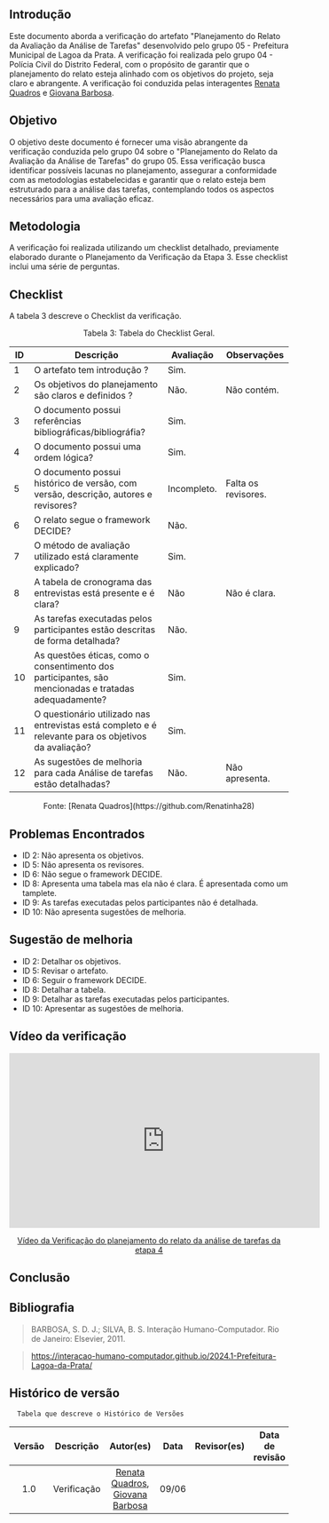 ## Introdução
Este documento aborda a verificação do artefato "Planejamento do Relato da Avaliação da Análise de Tarefas" desenvolvido pelo grupo 05 - Prefeitura Municipal de Lagoa da Prata. A verificação foi realizada pelo grupo 04 - Polícia Civil do Distrito Federal, com o propósito de garantir que o planejamento do relato esteja alinhado com os objetivos do projeto, seja claro e abrangente. A verificação foi conduzida pelas interagentes [Renata Quadros](https://github.com/Renatinha28) e [Giovana Barbosa](https://github.com/gio221).

## Objetivo
O objetivo deste documento é fornecer uma visão abrangente da verificação conduzida pelo grupo 04 sobre o "Planejamento do Relato da Avaliação da Análise de Tarefas" do grupo 05. Essa verificação busca identificar possíveis lacunas no planejamento, assegurar a conformidade com as metodologias estabelecidas e garantir que o relato esteja bem estruturado para a análise das tarefas, contemplando todos os aspectos necessários para uma avaliação eficaz.

## Metodologia 
A verificação foi realizada utilizando um checklist detalhado, previamente elaborado durante o Planejamento da Verificação da Etapa 3. Esse checklist inclui uma série de perguntas.


## Checklist 
A tabela 3 descreve o Checklist da verificação.

<center>Tabela 3: Tabela do Checklist Geral. </center> 

| ID  | Descrição                                                                 | Avaliação | Observações                              |
|-----|--------------------------------------------------------------------------|-----------|------------------------------------------|
| 1 |  O artefato tem introdução ?  | Sim.  | |
| 2   | Os objetivos do planejamento são claros e definidos ?                      |        Não.   | Não contém.                                         |
| 3   | O documento possui referências bibliográficas/bibliográfia?                  |   Sim.        |                                          |
| 4   | O documento possui uma ordem lógica?                  |      Sim.     |                                          |
| 5   | O documento possui histórico de versão, com versão, descrição, autores e revisores?                  |      Incompleto.     |     Falta os revisores.                                     |
| 6   | O relato segue o framework DECIDE?                                                                       |    Não.       |              |
| 7   | O método de avaliação utilizado está claramente explicado?                                               |      Sim.     |              |
| 8   | A tabela de cronograma das entrevistas está presente e é clara?                                          |          Não |      Não é clara.        |  
| 9   | As tarefas executadas pelos participantes estão descritas de forma detalhada?                            |     Não.      |              |
| 10   | As questões éticas, como o consentimento dos participantes, são mencionadas e tratadas adequadamente?    |       Sim.    |              |
| 11   | O questionário utilizado nas entrevistas está completo e é relevante para os objetivos da avaliação?    |   Sim.        |              |
| 12   | As sugestões de melhoria para cada Análise de tarefas estão detalhadas?                                           |        Não.   |    Não apresenta.          |

<center>Fonte: [Renata Quadros](https://github.com/Renatinha28)</center>


## Problemas Encontrados
- ID 2: Não apresenta os objetivos.
- ID 5: Não apresenta os revisores.
- ID 6: Não segue o framework DECIDE.
- ID 8: Apresenta uma tabela mas ela não é clara. É apresentada como um tamplete.
- ID 9: As tarefas executadas pelos participantes não é detalhada.
- ID 10: Não apresenta sugestões de melhoria.

## Sugestão de melhoria 
- ID 2: Detalhar os objetivos.
- ID 5: Revisar o artefato.
- ID 6: Seguir o framework DECIDE.
- ID 8: Detalhar a tabela.
- ID 9: Detalhar as tarefas executadas pelos participantes.
- ID 10: Apresentar as sugestões de melhoria.

## Vídeo da verificação

<p style="text-align: center;">
    <iframe width="560" height="315" src="https://www.youtube.com/embed/mK4pn5YaIbg" title="YouTube video player" frameborder="0" allow="accelerometer; autoplay; clipboard-write; encrypted-media; gyroscope; picture-in-picture" allowfullscreen></iframe>
</p>
<p style="text-align: center;">
    <a href="https://www.youtube.com/watch?v=mK4pn5YaIbg" target="_blank">Vídeo da Verificação do planejamento do relato da análise de tarefas da etapa 4</a>
</p>


## Conclusão

## Bibliografia
> BARBOSA, S. D. J.; SILVA, B. S. Interação Humano-Computador. Rio de Janeiro: Elsevier, 2011.

> https://interacao-humano-computador.github.io/2024.1-Prefeitura-Lagoa-da-Prata/

## Histórico de versão
      Tabela que descreve o Histórico de Versões

|     Versão       |     Descrição      |      Autor(es)      | Data           |  Revisor(es)          |Data de revisão|
| :----------------------------------------------------------: | :-------------------------------: | :-------------------------------------------------: | :-------------------------------: |  :-------------------------------: | :-------------------------------: |
| 1.0 | Verificação |  [Renata Quadros](https://github.com/Renatinha28), [Giovana Barbosa](https://github.com/gio221) | 09/06 |  |  |